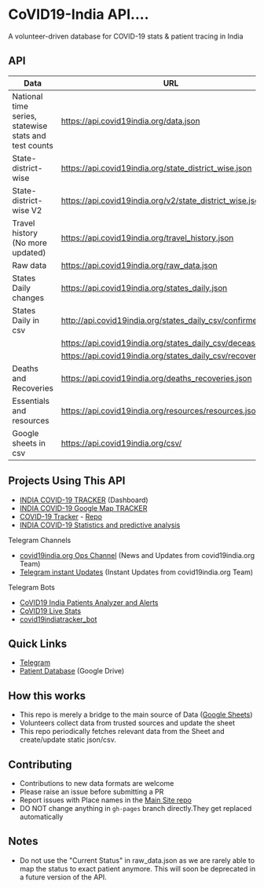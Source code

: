 # CoVID19-India API....

A volunteer-driven database for COVID-19 stats & patient tracing in India

## API

| Data                                                  | URL                                                   |
| ----------------------------------------------------- | ----------------------------------------------------- |
| National time series, statewise stats and test counts | https://api.covid19india.org/data.json                |
| State-district-wise                                   | https://api.covid19india.org/state_district_wise.json |
| State-district-wise V2                                | https://api.covid19india.org/v2/state_district_wise.json |
| Travel history (No more updated)                      | https://api.covid19india.org/travel_history.json      |
| Raw data                                              | https://api.covid19india.org/raw_data.json            |
| States Daily changes                                  | https://api.covid19india.org/states_daily.json        |
| States Daily in csv                                   | http://api.covid19india.org/states_daily_csv/confirmed.csv |
|                                                       | https://api.covid19india.org/states_daily_csv/deceased.csv |
|                                                       | https://api.covid19india.org/states_daily_csv/recovered.csv   |
| Deaths and Recoveries                                 | https://api.covid19india.org/deaths_recoveries.json   |
| Essentials and resources                              | https://api.covid19india.org/resources/resources.json  |
| Google sheets in csv                                  | https://api.covid19india.org/csv/                      |


## Projects Using This API

- [INDIA COVID-19 TRACKER](https://www.covid19india.org/) (Dashboard)
- [INDIA COVID-19 Google Map TRACKER](https://goo.gl/maps/U32Ex1gWQxmc6Aot8)
- [COVID-19 Tracker](https://covid19trackerbk.netlify.app/) - [Repo](https://github.com/dynamicbalaji/covid19-tracker)
- [INDIA COVID-19 Statistics and predictive analysis](https://gnsp.in/covid19)

Telegram Channels
- [covid19india.org Ops Channel](https://t.me/covid19indiaorg) (News and Updates from covid19india.org Team)
- [Telegram instant Updates](https://t.me/covid19indiaorg_updates) (Instant Updates from covid19india.org Team)

Telegram Bots
- [CoVID19 India Patients Analyzer and Alerts](https://github.com/xsreality/covid19)
- [CoVID19 Live Stats](https://github.com/Tele-Bots/CovidBot)
- [covid19indiatracker_bot](https://github.com/cibinjoseph/covid19indiatracker_bot)


## Quick Links

- [Telegram](https://telegra.ph/CoVID-19--India-Ops-03-24)
- [Patient Database](http://patientdb.covid19india.org/) (Google Drive)

## How this works

- This repo is merely a bridge to the main source of Data ([Google Sheets](https://docs.google.com/spreadsheets/d/e/2PACX-1vSc_2y5N0I67wDU38DjDh35IZSIS30rQf7_NYZhtYYGU1jJYT6_kDx4YpF-qw0LSlGsBYP8pqM_a1Pd/pubhtml))
- Volunteers collect data from trusted sources and update the sheet
- This repo periodically fetches relevant data from the Sheet and create/update static json/csv.


## Contributing

- Contributions to new data formats are welcome
- Please raise an issue before submitting a PR
- Report issues with Place names in the [Main Site repo](https://github.com/covid19india/covid19india-react/issues)
- DO NOT change anything in `gh-pages` branch directly.They get replaced automatically

## Notes
- Do not use the "Current Status" in raw_data.json as we are rarely able to map the status to exact patient anymore. This will soon be deprecated in a future version of the API.
